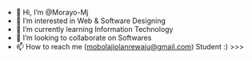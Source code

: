 - 👋 Hi, I’m @Morayo-Mj
- 👀 I’m interested in Web & Software Designing
- 🌱 I’m currently learning Information Technology
- 💞️ I’m looking to collaborate on Softwares
- 📫 How to reach me (mobolajiolanrewaju@gmail.com)
Student :) >>>
<!---
Morayo-Mj/Morayo-Mj is a ✨ special ✨ repository because its `README.md` (this file) appears on your GitHub profile.
You can click the Preview link to take a look at your changes.
--->
